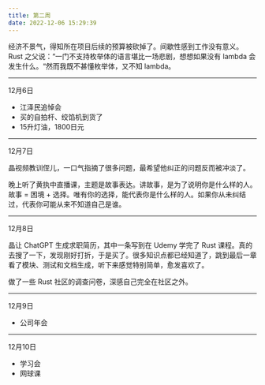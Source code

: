 ```yaml
---
title: 第二周
date: 2022-12-06 15:29:39
---
```

经济不景气，得知所在项目后续的预算被砍掉了。间歇性感到工作没有意义。Rust 之父说：“一门不支持枚举体的语言堪比一场悲剧，想想如果没有 lambda 会发生什么。“然而我既不甚懂枚举体，又不知 lambda。

---

12月6日

- 江泽民追悼会
- 买的自拍杆、绞馅机到货了
- 15升灯油，1800日元

---

12月7日

晶视频教训侄儿，一口气指摘了很多问题，最希望他纠正的问题反而被冲淡了。

晚上听了黄执中直播课，主题是故事表达。讲故事，是为了说明你是什么样的人。故事 = 困境 + 选择。唯有你的选择，能代表你是什么样的人。如果你从未纠结过，代表你可能从来不知道自己是谁。

---

12月8日

晶让 ChatGPT 生成求职简历，其中一条写到在 Udemy 学完了 Rust 课程。真的去搜了一下，发现刚好打折，于是买了。很多知识点都已经知道了，跳到最后一章看了模块、测试和文档生成，听下来感觉特别简单，愈发喜欢了。

做了一些 Rust 社区的调查问卷，深感自己完全在社区之外。

---

12月9日

- 公司年会

---

12月10日

- 学习会
- 网球课